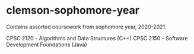 # clemson-sophomore-year

Contains assorted coursework from sophomore year, 2020-2021.

CPSC 2120 - Algorithms and Data Structures (C++)
CPSC 2150 - Software Development Foundations (Java)
